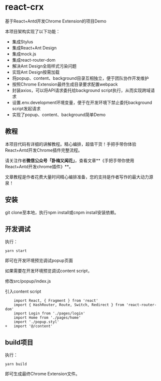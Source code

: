 # react-crx

基于React+Antd开发Chrome Extension的项目Demo

本项目架构实现了以下功能：

- 集成Stylus
- 集成React+Ant Design
- 集成mock.js
- 集成react-router-dom
- 解决Ant Design全局样式污染问题
- 实现Ant Design按需加载
- 将popup、content、background目录互相独立，便于团队协作开发维护
- 按照Chrome Extension最终生成目录要求配置webpack
- 封装axios，可以将API请求委托给background script执行，从而实现跨域请求
- 设置.env.development环境变量，便于在开发环境下禁止委托background script发起请求
- 实现了popup、content、background简单Demo

## 教程

本项目代码有详细的讲解教程。精心编排，超值干货！手把手带你体验React+Antd开发Chrome插件完整流程。

请关注作者**微信公众号「卧梅又闻花」**，查看文章**《手把手带你使用React+Antd开发chrome插件》**。

文章教程是作者花费大量时间精心编排准备，您的支持是作者写作的最大动力源泉！

## 安装

git clone至本地，执行npm install或cnpm install安装依赖。

## 开发调试

执行：
```
yarn start
```

即可在开发环境预览调试popup页面

如果需要在开发环境预览调试content script，

修改src/popup/index.js

引入content script
```
    import React, { Fragment } from 'react'
    import { HashRouter, Route, Switch, Redirect } from 'react-router-dom'
    import Login from './pages/login'
    import Home from './pages/home'
    import './popup.styl'
+   import '@/content'
```

## build项目

执行：
```
yarn build
```
即可生成最终Chrome Extension文件。
